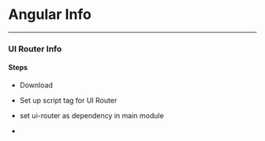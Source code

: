 # Angular Info
---

### UI Router Info

#### Steps

- Download
- Set up script tag for UI Router
- set ui-router as dependency in main module

-